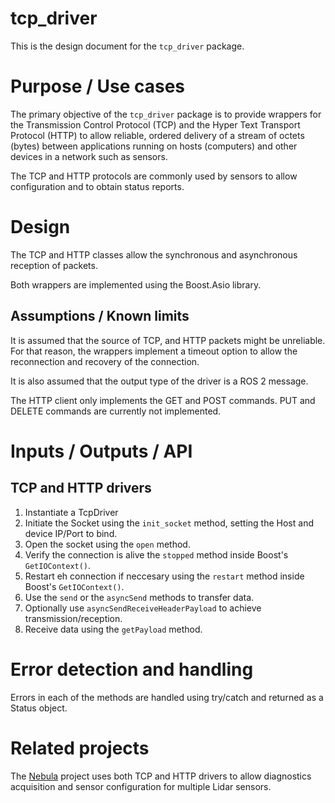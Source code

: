 tcp_driver
===============

This is the design document for the `tcp_driver` package.

# Purpose / Use cases

<!-- Required -->
<!-- Things to consider:
    - Why did we implement this feature? -->

The primary objective of the `tcp_driver` package is to provide wrappers for the
Transmission Control Protocol (TCP) and the Hyper Text Transport Protocol (HTTP)
to allow reliable, ordered delivery of a stream of octets (bytes) between applications
running on hosts (computers) and other devices in a network such as sensors.

The TCP and HTTP protocols are commonly used by sensors to allow configuration and to obtain status reports.

# Design

<!-- Required -->
<!-- Things to consider:
    - How does it work? -->

The TCP and HTTP classes allow the synchronous and asynchronous reception of packets.

Both wrappers are implemented using the Boost.Asio library.

## Assumptions / Known limits

<!-- Required -->

It is assumed that the source of TCP, and HTTP packets might be unreliable. For that reason, the
wrappers implement a timeout option to allow the reconnection and recovery of the connection.

It is also assumed that the output type of the driver is a ROS 2 message.

The HTTP client only implements the GET and POST commands.
PUT and DELETE commands are currently not implemented.

# Inputs / Outputs / API

<!-- Required -->
<!-- Things to consider:
    - How do you use the package / API? -->

## TCP and HTTP drivers

1. Instantiate a TcpDriver
2. Initiate the Socket using the `init_socket` method, setting the Host and device IP/Port to bind.
3. Open the socket using the `open` method.
4. Verify the connection is alive the `stopped` method inside Boost's `GetIOContext()`.
5. Restart eh connection if neccesary using the `restart` method inside Boost's `GetIOContext()`.
6. Use the `send` or the `asyncSend` methods to transfer data.
7. Optionally use `asyncSendReceiveHeaderPayload` to achieve transmission/reception.
7. Receive data using the `getPayload` method.

# Error detection and handling

<!-- Required -->

Errors in each of the methods are handled using try/catch and returned as a Status object.

# Related projects

The [Nebula](https://github.com/tier4/nebula) project uses both TCP and HTTP drivers to allow diagnostics acquisition
and sensor configuration for multiple Lidar sensors.
